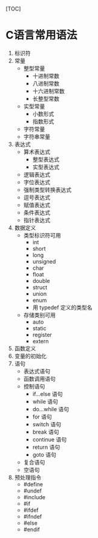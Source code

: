 [TOC]

# C语言常用语法

1. 标识符
1. 常量
    - 整型常量
      - 十进制常数
      - 八进制常数
      - 十六进制常数
      - 长整型常数
    - 实型常量
      - 小数形式
      - 指数形式
    - 字符常量
    - 字符串常量
1. 表达式
    - 算术表达式
      - 整型表达式
      - 实型表达式
    - 逻辑表达式
    - 字位表达式
    - 强制类型转换表达式
    - 逗号表达式
    - 赋值表达式
    - 条件表达式
    - 指针表达式
1. 数据定义
    - 类型标识符可用
      - int
      - short
      - long
      - unsigned
      - char
      - float
      - double
      - struct
      - union
      - enum
      - 用 typedef 定义的类型名
    - 存储类别可用
      - auto
      - static
      - register
      - extern
1. 函数定义
1. 变量的初始化
1. 语句
    - 表达式语句
    - 函数调用语句
    - 控制语句
      - if...else 语句
      - while 语句
      - do...while 语句
      - for 语句
      - switch 语句
      - break 语句
      - continue 语句
      - return 语句
      - goto 语句
    - 复合语句
    - 空语句
1. 预处理指令
    - #define
    - #undef
    - #include
    - #if
    - #ifdef
    - #ifndef
    - #else
    - #endif
